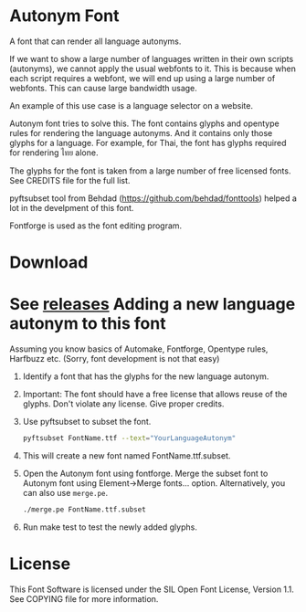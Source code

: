 Autonym Font
============

A font that can render all language autonyms.

If we want to show a large number of languages written in their own scripts
(autonyms), we cannot apply the usual webfonts to it. This is because when
each script requires a webfont, we will end up using a large number of
webfonts. This can cause large bandwidth usage.

An example of this use case is a language selector on a website.

Autonym font tries to solve this. The font contains glyphs and opentype rules
for rendering the language autonyms. And it contains only those glyphs for
a language. For example, for Thai, the font has glyphs required for
rendering ไทย alone.

The glyphs for the font is taken from a large number of free licensed fonts.
See CREDITS file for the full list.

pyftsubset tool from Behdad (https://github.com/behdad/fonttools) helped a lot
in the develpment of this font.

Fontforge is used as the font editing program.

Download
========
See [releases](https://github.com/santhoshtr/AutonymFont/releases)
Adding a new language autonym to this font
==========================================

Assuming you know basics of Automake, Fontforge, Opentype rules, Harfbuzz etc.
(Sorry, font development is not that easy)

1. Identify a font that has the glyphs for the new language autonym.

2. Important: The font should have a free license that allows reuse of the
glyphs. Don't violate any license. Give proper credits.

3. Use pyftsubset to subset the font.

	```bash
	pyftsubset FontName.ttf --text="YourLanguageAutonym"
	```

4. This will create a new font named FontName.ttf.subset.

5. Open the Autonym font using fontforge. Merge the subset font to Autonym font
using Element->Merge fonts... option. Alternatively, you can also use ```merge.pe```.

	```bash
	./merge.pe FontName.ttf.subset
	```

6. Run make test to test the newly added glyphs.

License
======

This Font Software is licensed under the SIL Open Font License, Version 1.1.
See COPYING file for more information.
